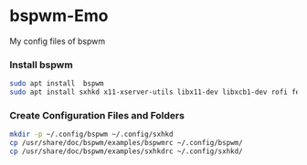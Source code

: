 # bspwm-Emo
My config files of bspwm

### Install bspwm
```bash
sudo apt install  bspwm
sudo apt install sxhkd x11-xserver-utils libx11-dev libxcb1-dev rofi feh
```
### Create Configuration Files and Folders
```bash
mkdir -p ~/.config/bspwm ~/.config/sxhkd
cp /usr/share/doc/bspwm/examples/bspwmrc ~/.config/bspwm/
cp /usr/share/doc/bspwm/examples/sxhkdrc ~/.config/sxhkd/
```
